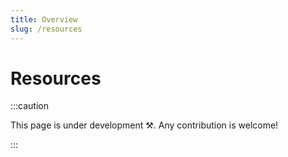 ```yaml
---
title: Overview
slug: /resources
---
```


# Resources

:::caution

This page is under development ⚒. Any contribution is welcome!

:::

